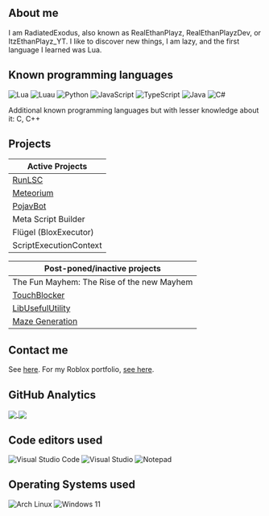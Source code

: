 ## About me
I am RadiatedExodus, also known as RealEthanPlayz, RealEthanPlayzDev, or ItzEthanPlayz_YT. I like to discover new things, I am lazy, and the first language I learned was Lua.

## Known programming languages
![Lua](https://img.shields.io/badge/Lua-blue.svg?style=for-the-badge&logo=lua&logoColor=white)
![Luau](https://img.shields.io/badge/Luau-blue.svg?style=for-the-badge&logo=luau&logoColor=white)
![Python](https://img.shields.io/badge/Python-blue.svg?style=for-the-badge&logo=python&logoColor=white)
![JavaScript](https://img.shields.io/badge/JavaScript-yellow.svg?style=for-the-badge&logo=javascript&logoColor=white)
![TypeScript](https://img.shields.io/badge/TypeScript-blue.svg?style=for-the-badge&logo=typescript&logoColor=white)
![Java](https://img.shields.io/badge/Java-orange.svg?style=for-the-badge&logo=java&logoColor=white)
![C#](https://img.shields.io/badge/C%23-blue.svg?style=for-the-badge&logo=csharp&logoColor=white)

Additional known programming languages but with lesser knowledge about it: C, C++

## Projects
| Active Projects                                                                                 |
| ----------------------------------------------------------------------------------------------- |
| [RunLSC](https://github.com/RealEthanPlayzDev/RunLSC)                                           |
| [Meteorium](https://github.com/RealEthanPlayzDev/Meteorium)                                     |
| [PojavBot](https://github.com/PojavLauncherTeam/PojavBot)                                       |
| Meta Script Builder                                                                             |
| Flügel (BloxExecutor)                                                                           |
| ScriptExecutionContext                                                                          |

| Post-poned/inactive projects                                                 |
| ---------------------------------------------------------------------------- |
| The Fun Mayhem: The Rise of the new Mayhem                                   |
| [TouchBlocker](https://github.com/RealEthanPlayzDev/TouchBlocker)            |
| [LibUsefulUtility](https://github.com/RealEthanPlayzDev/Rblx-LibUsefulUtil/) |
| [Maze Generation](https://www.roblox.com/games/7425009431/Maze-Generation)   |

## Contact me
See [here](https://realethanplayzdev.github.io/). For my Roblox portfolio, [see here](https://github.com/RealEthanPlayzDev/RealEthanPlayzDev/blob/main/Portfolio.md).

## GitHub Analytics
<a href="https://github.com/anuraghazra/github-readme-stats">
  <img align="center" src="https://github-readme-stats.vercel.app/api?username=RealEthanPlayzDev&count_private=true&show_icons=true&bg_color=00000000&text_color=808080&hide_border=true" />
</a>
<a href="https://github.com/anuraghazra/github-readme-stats">
  <img align="center" src="https://github-readme-stats.vercel.app/api/top-langs/?username=RealEthanPlayzDev&layout=compact&bg_color=00000000&text_color=808080&hide_border=true" />
</a>

## Code editors used
![Visual Studio Code](https://img.shields.io/badge/Visual%20Studio%20Code-blue.svg?style=for-the-badge&logo=visualstudiocode&logoColor=white)
![Visual Studio](https://img.shields.io/badge/Visual%20Studio-purple.svg?style=for-the-badge&logo=visualstudio&logoColor=white)
![Notepad](https://img.shields.io/badge/Notepad-blue.svg?style=for-the-badge&logo=notepad&logoColor=white)

## Operating Systems used
![Arch Linux](https://img.shields.io/badge/Arch%20Linux-blue.svg?style=for-the-badge&logo=archlinux&logoColor=white)
![Windows 11](https://img.shields.io/badge/Windows%2011-blue.svg?style=for-the-badge&logo=windows&logoColor=white)
